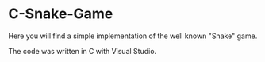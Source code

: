 # C-Snake-Game

Here you will find a simple implementation of the well known "Snake" game.

The code was written in C with Visual Studio.
